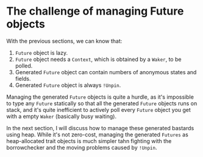 # The challenge of managing Future objects

With the previous sections, we can know that:
1. `Future` object is lazy.
2. `Future` object needs a `Context`, which is obtained by a `Waker`, to be polled.
3. Generated `Future` object can contain numbers of anonymous states and fields.
4. Generated `Future` object is always `!Unpin`.

Managing the generated `Future` objects is quite a hurdle, as it's impossible to type
any `Future` statically so that all the generated `Future` objects runs on stack,
and it's quite inefficient to actively poll every `Future` object you get with a
empty `Waker` (basically busy waiting).

In the next section, I will discuss how to manage these generated bastards using heap.
While it's not zero-cost, managing the generated `Futures` as heap-allocated trait objects
is much simpler tahn fighting with the borrowchecker and the moving problems caused by `!Unpin`.
